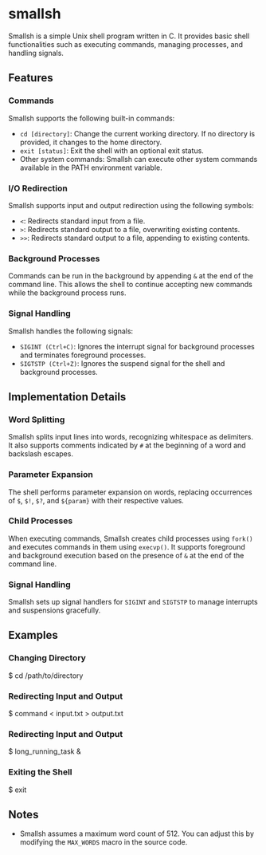 # smallsh
Smallsh is a simple Unix shell program written in C. It provides basic shell functionalities such as executing commands, managing processes, and handling signals.


## Features

### Commands

Smallsh supports the following built-in commands:

- `cd [directory]`: Change the current working directory. If no directory is provided, it changes to the home directory.
- `exit [status]`: Exit the shell with an optional exit status.
- Other system commands: Smallsh can execute other system commands available in the PATH environment variable.

### I/O Redirection

Smallsh supports input and output redirection using the following symbols:

- `<`: Redirects standard input from a file.
- `>`: Redirects standard output to a file, overwriting existing contents.
- `>>`: Redirects standard output to a file, appending to existing contents.

### Background Processes

Commands can be run in the background by appending `&` at the end of the command line. This allows the shell to continue accepting new commands while the background process runs.

### Signal Handling

Smallsh handles the following signals:

- `SIGINT (Ctrl+C)`: Ignores the interrupt signal for background processes and terminates foreground processes.
- `SIGTSTP (Ctrl+Z)`: Ignores the suspend signal for the shell and background processes.

## Implementation Details

### Word Splitting

Smallsh splits input lines into words, recognizing whitespace as delimiters. It also supports comments indicated by `#` at the beginning of a word and backslash escapes.

### Parameter Expansion

The shell performs parameter expansion on words, replacing occurrences of `$`, `$!`, `$?`, and `${param}` with their respective values.

### Child Processes

When executing commands, Smallsh creates child processes using `fork()` and executes commands in them using `execvp()`. It supports foreground and background execution based on the presence of `&` at the end of the command line.

### Signal Handling

Smallsh sets up signal handlers for `SIGINT` and `SIGTSTP` to manage interrupts and suspensions gracefully.

## Examples

### Changing Directory
$ cd /path/to/directory 

### Redirecting Input and Output
$ command < input.txt > output.txt

### Redirecting Input and Output
$ long_running_task &

### Exiting the Shell
$ exit

## Notes

- Smallsh assumes a maximum word count of 512. You can adjust this by modifying the `MAX_WORDS` macro in the source code.
